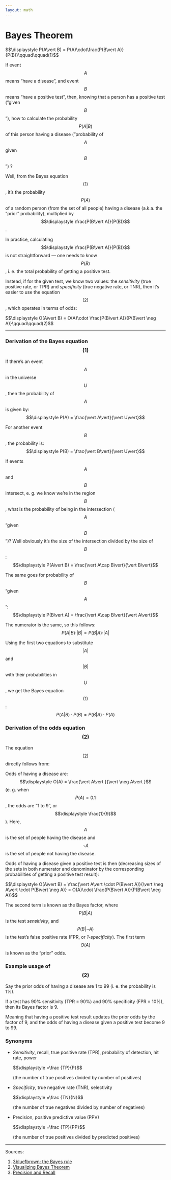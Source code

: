 ```yaml
---
layout: math
---
```


# Bayes Theorem

\$$\displaystyle P(A\vert B) = P(A)\cdot\frac{P(B\vert A)}{P(B)}\qquad\qquad(1)$$

If event $$A$$ means “have a disease”, and event $$B$$ means “have a positive test”, then, knowing that a person has a positive test (”given $$B$$“), how to calculate the probability $$P(A\vert B)$$ of this person having a disease (”probability of $$A$$ given $$B$$”) ?

Well, from the Bayes equation $$(1)$$, it’s the probability $$P(A)$$ of a random person (from the set of all people) having a disease (a.k.a. the “prior” probability), multiplied by $$\displaystyle \frac{P(B\vert A)}{P(B)}$$.

In practice, calculating $$\displaystyle \frac{P(B\vert A)}{P(B)}$$ is not straightforward — one needs to know $$P(B)$$, i. e. the total probability of getting a positive test.

Instead, if for the given test, we know two values: the *sensitivity* (true positive rate, or TPR) and *specificity* (true negative rate, or TNR), then it’s easier to use the equation $$(2)$$, which operates in terms of odds:

\$$\displaystyle O(A\vert B) = O(A)\cdot \frac{P(B\vert A)}{P(B\vert \neg A)}\qquad\qquad(2)$$

---

### Derivation of the Bayes equation $$(1)$$

If there’s an event $$A$$ in the universe $$U$$, then the probability of $$A$$ is given by: $$\displaystyle P(A) = \frac{\vert A\vert}{\vert U\vert}$$

For another event $$B$$, the probability is: $$\displaystyle P(B) = \frac{\vert B\vert}{\vert U\vert}$$

If events $$A$$ and $$B$$ intersect, e. g. we know we’re in the region $$B$$, what is the probability of being in the intersection ($$A$$ “given $$B$$”)? Well obviously it’s the size of the intersection divided by the size of $$B$$: $$\displaystyle P(A\vert B) = \frac{\vert A\cap B\vert}{\vert B\vert}$$

The same goes for probability of $$B$$ “given $$A$$”: $$\displaystyle P(B\vert A) = \frac{\vert A\cap B\vert}{\vert A\vert}$$

The numerator is the same, so this follows: $$\displaystyle P(A\vert B)\cdot\vert B\vert = P(B\vert A)\cdot\vert A\vert$$

Using the first two equations to substitute $$\vert A\vert$$ and $$\vert B\vert$$ with their probabilities in $$U$$, we get the Bayes equation $$(1)$$: $$\displaystyle P(A\vert B)\cdot P(B) = P(B\vert A)\cdot P(A)$$

### Derivation of the odds equation $$(2)$$

The equation $$(2)$$ directly follows from:

Odds of having a disease are: $$\displaystyle O(A) = \frac{\vert A\vert }{\vert \neg A\vert }$$ (e. g. when $$P(A) = 0.1$$, the odds are “1 to 9”, or $$\displaystyle \frac{1}{9}$$). Here, $$A$$ is the set of people having the disease and $$\neg A$$ is the set of people not having the disease.

Odds of having a disease given a positive test is then (decreasing sizes of the sets in both numerator and denominator by the corresponding probabilities of getting a positive test result):

\$$\displaystyle O(A\vert B) = \frac{\vert A\vert \cdot P(B\vert A)}{\vert \neg A\vert \cdot P(B\vert \neg A)} = O(A)\cdot \frac{P(B\vert A)}{P(B\vert \neg A)}$$

The second term is known as the Bayes factor, where $$P(B\vert A)$$ is the test *sensitivity*, and $$P(B\vert \neg A)$$ is the test’s false positive rate (FPR, or *1-specificity*). The first term $$O(A)$$ is known as the “prior” odds.

### Example usage of $$(2)$$

Say the prior odds of having a disease are 1 to 99 (i. e. the probability is 1%).

If a test has 90% sensitivity (TPR = 90%) and 90% specificity (FPR = 10%), then its Bayes factor is 9.

Meaning that having a positive test result updates the prior odds by the factor of 9, and the odds of having a disease given a positive test become 9 to 99.

### Synonyms

- *Sensitivity*, recall, true positive rate (TPR), probability of detection, hit rate, power

  \$$\displaystyle =\frac {TP}{P}$$

  (the number of true positives divided by number of positives)

- *Specificity*, true negative rate (TNR), selectivity

  \$$\displaystyle =\frac {TN}{N}$$

  (the number of true negatives divided by number of negatives)

- Precision, positive predictive value (PPV)

  \$$\displaystyle =\frac {TP}{PP}$$

  (the number of true positives divided by predicted positives)

---

Sources:

1. [3blue1brown: the Bayes rule](https://www.youtube.com/watch?v=lG4VkPoG3ko)
2. [Visualizing Bayes Theorem](https://oscarbonilla.com/2009/05/visualizing-bayes-theorem/)
3. [Precision and Recall](https://en.wikipedia.org/wiki/Precision_and_recall#Definition)
